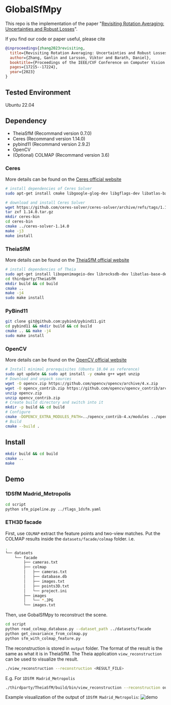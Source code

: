 # GlobalSfMpy

This repo is the implementation of the paper "[Revisiting Rotation Averaging: Uncertainties and Robust Losses](https://openaccess.thecvf.com/content/CVPR2023/papers/Zhang_Revisiting_Rotation_Averaging_Uncertainties_and_Robust_Losses_CVPR_2023_paper.pdf)".

If you find our code or paper useful, please cite
```bibtex
@inproceedings{zhang2023revisiting,
  title={Revisiting Rotation Averaging: Uncertainties and Robust Losses},
  author={Zhang, Ganlin and Larsson, Viktor and Barath, Daniel},
  booktitle={Proceedings of the IEEE/CVF Conference on Computer Vision and Pattern Recognition},
  pages={17215--17224},
  year={2023}
}
```

## Tested Environment
Ubuntu 22.04

## Dependency
* TheiaSfM (Recommand version 0.7.0)
* Ceres (Recommand version 1.14.0)
* pybind11 (Recommand version 2.9.2)
* OpenCV
* (Optional) COLMAP (Recommand version 3.6)

### Ceres
More details can be found on the [Ceres official website](http://ceres-solver.org/installation.html)
```bash
# install dependencies of Ceres Solver
sudo apt-get install cmake libgoogle-glog-dev libgflags-dev libatlas-base-dev libeigen3-dev libsuitesparse-dev

# download and install Ceres Solver
wget https://github.com/ceres-solver/ceres-solver/archive/refs/tags/1.14.0.tar.gz
tar zxf 1.14.0.tar.gz
mkdir ceres-bin
cd ceres-bin
cmake ../ceres-solver-1.14.0
make -j3
make install
```
### TheiaSfM
More details can be found on the [TheiaSfM official website](http://theia-sfm.org/building.html)
```bash
# install dependencies of Theia
sudo apt-get install libopenimageio-dev librocksdb-dev libatlas-base-dev rapidjson-dev libgtest-dev
cd thirdparty/TheiaSfM
mkdir build && cd build
cmake ..
make -j4
sudo make install
```

### PyBind11
```bash
git clone git@github.com:pybind/pybind11.git
cd pybind11 && mkdir build && cd build
cmake .. && make -j4
sudo make install
```

### OpenCV
More details can be found on the [OpenCV official website](https://docs.opencv.org/4.x/d7/d9f/tutorial_linux_install.html)
```bash
# Install minimal prerequisites (Ubuntu 18.04 as reference)
sudo apt update && sudo apt install -y cmake g++ wget unzip
# Download and unpack sources
wget -O opencv.zip https://github.com/opencv/opencv/archive/4.x.zip
wget -O opencv_contrib.zip https://github.com/opencv/opencv_contrib/archive/4.x.zip
unzip opencv.zip
unzip opencv_contrib.zip
# Create build directory and switch into it
mkdir -p build && cd build
# Configure
cmake -DOPENCV_EXTRA_MODULES_PATH=../opencv_contrib-4.x/modules ../opencv-4.x
# Build
cmake --build .
```

## Install
```bash
mkdir build && cd build
cmake ..
make
```


## Demo
### 1DSfM Madrid_Metropolis
```bash
cd script
python sfm_pipeline.py ../flags_1dsfm.yaml
```
### ETH3D facade
First, use ```COLMAP``` extract the feature points and two-view matches. Put the COLMAP results inside the ```datasets/facade/colmap``` folder.
i.e.


```bash
.
└── datasets
    └── facade
        ├── cameras.txt
        ├── colmap
        │   ├── cameras.txt
        │   ├── database.db
        │   ├── images.txt
        │   ├── points3D.txt
        │   └── project.ini
        ├── images
        │   └── *.JPG
        └── images.txt
```
Then, use GobalSfMpy to reconstruct the scene.
```bash
cd script
python read_colmap_database.py --dataset_path ../datasets/facade
python get_covariance_from_colmap.py
python sfm_with_colmap_feature.py
```

The reconstruction is stored in ```output``` folder. The format of the result is the same as what it is in TheiaSfM. The Theia application ```view_reconstruction``` can be used to visualize the result. 
```bash
./view_reconstruction --reconstruction <RESULT_FILE>
```
E.g. For ```1DSfM Madrid_Metropolis```
```bash
./thirdparty/TheiaSfM/build/bin/view_reconstruction --reconstruction output/Madrid_Metropolis
```
Example visualization of the output of ```1DSfM Madrid_Metropolis```:
![demo](https://github.com/zhangganlin/GlobalSfMpy/assets/32034109/750de1f2-36b5-485c-982b-2e06fce6cffb)
